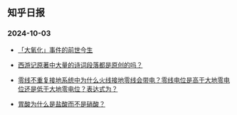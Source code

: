 ## 知乎日报 
### 2024-10-03

+ [「大氧化」事件的前世今生](https://daily.zhihu.com/story/9775878)

+ [西游记原著中大量的诗词段落都是原创的吗？](https://daily.zhihu.com/story/9775872)

+ [零线不重复接地系统中为什么火线接地零线会带电？零线电位是高于大地零电位还是低于大地零电位？表达式为？](https://daily.zhihu.com/story/9775885)

+ [胃酸为什么是盐酸而不是硝酸？](https://daily.zhihu.com/story/9775895)

